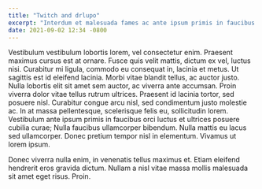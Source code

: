 ```yaml
---
title: "Twitch and drlupo"
excerpt: "Interdum et malesuada fames ac ante ipsum primis in faucibus. Sed convallis dolor in eros consectetur gravida. Aenean at porttitor diam."
date: 2021-09-02 12:34 -0800
---
```

<!--
![Twitch logo]({{ site.img }}twitch-logo-240x235.png){: width="240" height="235" .top .float-right .transparent .edged }
-->

Vestibulum vestibulum lobortis lorem, vel consectetur enim. Praesent maximus cursus est at ornare. Fusce quis velit mattis, dictum ex vel, luctus nisi. Curabitur mi ligula, commodo eu consequat in, lacinia et metus. Ut sagittis est id eleifend lacinia. Morbi vitae blandit tellus, ac auctor justo. Nulla lobortis elit sit amet sem auctor, ac viverra ante accumsan. Proin viverra dolor vitae tellus rutrum ultrices. Praesent id lacinia tortor, sed posuere nisl. Curabitur congue arcu nisl, sed condimentum justo molestie ac. In at massa pellentesque, scelerisque felis eu, sollicitudin lorem. Vestibulum ante ipsum primis in faucibus orci luctus et ultrices posuere cubilia curae; Nulla faucibus ullamcorper bibendum. Nulla mattis eu lacus sed ullamcorper. Donec pretium tempor nisl in elementum. Vivamus ut lorem ipsum.

Donec viverra nulla enim, in venenatis tellus maximus et. Etiam eleifend hendrerit eros gravida dictum. Nullam a nisl vitae massa mollis malesuada sit amet eget risus. Proin.
